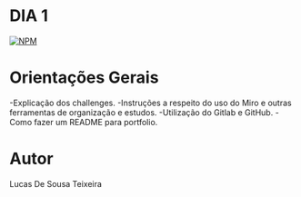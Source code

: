 # DIA 1
[![NPM](https://img.shields.io/npm/l/react)](https://github.com/lucasteixeira03/Exemplo-Readme/blob/main/LICENSE) 

# Orientações Gerais

-Explicação dos challenges.
-Instruções a respeito do uso do Miro e outras ferramentas de organização e estudos.
-Utilização do Gitlab e GitHub.
-Como fazer um README para portfolio.

# Autor

Lucas De Sousa Teixeira

